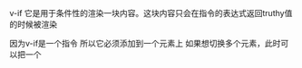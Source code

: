 v-if    它是用于条件性的渲染一块内容。这块内容只会在指令的表达式返回truthy值的时候被渲染

因为v-if是一个指令  所以它必须添加到一个元素上  如果想切换多个元素，此时可以把一个<template>元素当作不可见的包裹元素，在上面使用v-if 最终渲染结果将不包含<template>

<template>元素本身不可见

​    

v-if="Math.random() > 0.5"

v-else

`v-else` 元素必须紧跟在带 `v-if` 或者 `v-else-if` 的元素的后面，否则它将不会被识别

这就类似于 if   elseif语句





v-show  

根据条件展示元素的选项是  v-show指令

不同的是带有 `v-show` 的元素始终会被渲染并保留在 DOM 中。`v-show` 只是简单地切换元素的 CSS 属性 `display`。



当切换频率比较高的使用v-show    运行条件较少的时候   使用







